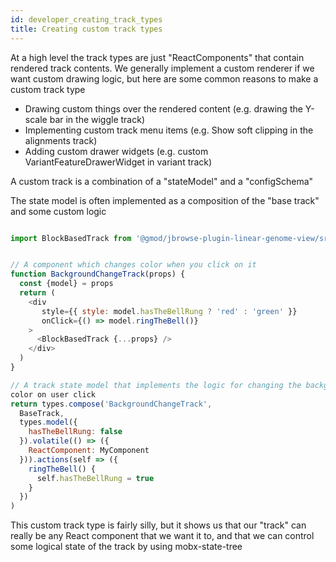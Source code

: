```yaml
---
id: developer_creating_track_types
title: Creating custom track types
---
```


At a high level the track types are just "ReactComponents" that contain
rendered track contents. We generally implement a custom renderer if we want
custom drawing logic, but here are some common reasons to make a custom track
type

- Drawing custom things over the rendered content (e.g. drawing the Y-scale bar
  in the wiggle track)
- Implementing custom track menu items (e.g. Show soft clipping in the
  alignments track)
- Adding custom drawer widgets (e.g. custom VariantFeatureDrawerWidget in
  variant track)

A custom track is a combination of a "stateModel" and a "configSchema"

The state model is often implemented as a composition of the "base track" and
some custom logic

```js

import BlockBasedTrack from '@gmod/jbrowse-plugin-linear-genome-view/src/BasicTrack/components/BlockBasedTrack'


// A component which changes color when you click on it
function BackgroundChangeTrack(props) {
  const {model} = props
  return (
    <div
       style={{ style: model.hasTheBellRung ? 'red' : 'green' }}
       onClick={() => model.ringTheBell()}
    >
      <BlockBasedTrack {...props} />
    </div>
  )
}

// A track state model that implements the logic for changing the background
color on user click
return types.compose('BackgroundChangeTrack',
  BaseTrack,
  types.model({
    hasTheBellRung: false
  }).volatile(() => ({
    ReactComponent: MyComponent
  })).actions(self => ({
    ringTheBell() {
      self.hasTheBellRung = true
    }
  })
)
```

This custom track type is fairly silly, but it shows us that our "track" can
really be any React component that we want it to, and that we can control some
logical state of the track by using mobx-state-tree

